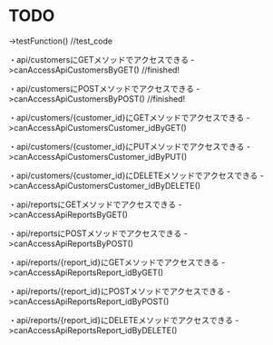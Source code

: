 # TODO
->testFunction() //test_code

・api/customersにGETメソッドでアクセスできる
->canAccessApiCustomersByGET()  //finished!


・api/customersにPOSTメソッドでアクセスできる
->canAccessApiCustomersByPOST() //finished!

・api/customers/{customer_id}にGETメソッドでアクセスできる
->canAccessApiCustomersCustomer_idByGET()

・api/customers/{customer_id}にPUTメソッドでアクセスできる
->canAccessApiCustomersCustomer_idByPUT()

・api/customers/{customer_id}にDELETEメソッドでアクセスできる
->canAccessApiCustomersCustomer_idByDELETE()

・api/reportsにGETメソッドでアクセスできる
->canAccessApiReportsByGET()

・api/reportsにPOSTメソッドでアクセスできる
->canAccessApiReportsByPOST()

・api/reports/{report_id}にGETメソッドでアクセスできる
->canAccessApiReportsReport_idByGET()

・api/reports/{report_id}にPOSTメソッドでアクセスできる
->canAccessApiReportsReport_idByPOST()

・api/reports/{report_id}にDELETEメソッドでアクセスできる
->canAccessApiReportsReport_idByDELETE()